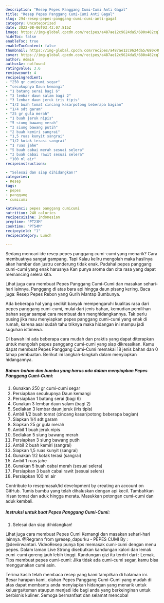 ```yaml
---
description: "Resep Pepes Panggang Cumi-Cumi Anti Gagal"
title: "Resep Pepes Panggang Cumi-Cumi Anti Gagal"
slug: 294-resep-pepes-panggang-cumi-cumi-anti-gagal
category: Uncategorized
date: 2022-08-06T03:42:07.815Z
image: https://img-global.cpcdn.com/recipes/a487ae12c9624da5/680x482cq70/pepes-panggang-cumi-cumi-foto-resep-utama.jpg
hideToc: false
enableToc: true
enableTocContent: false
thumbnail: https://img-global.cpcdn.com/recipes/a487ae12c9624da5/680x482cq70/pepes-panggang-cumi-cumi-foto-resep-utama.jpg
cover: https://img-global.cpcdn.com/recipes/a487ae12c9624da5/680x482cq70/pepes-panggang-cumi-cumi-foto-resep-utama.jpg
author: Admin
authorAv: notfound
ratingvalue: 3.6
reviewcount: 4
recipeingredient:
- "250 gr cumicumi segar"
- "secukupnya Daun kemangi"
- "1 batang serai bagi 6"
- "3 lembar daun salam bagi 2"
- "3 lembar daun jeruk iris tipis"
- "1/2 buah tomat cincang kasarpotong beberapa bagian"
- "1/4 sdt garam"
- "25 gr gula merah"
- "1 buah jeruk nipis"
- "5 siung bawang merah"
- "3 siung bawang putih"
- "2 buah kemiri sangrai"
- "1,5 ruas kunyit sangrai"
- "1/2 kotak terasi sangrai"
- "1 ruas jahe"
- "5 buah cabai merah sesuai selera"
- "3 buah cabai rawit sesuai selera"
- "100 ml air"
recipeinstructions:

- "Selesai dan siap dihidangkan!"
categories:
- Resep
tags:
- pepes
- panggang
- cumicumi

katakunci: pepes panggang cumicumi 
nutrition: 240 calories
recipecuisine: Indonesian
preptime: "PT23M"
cooktime: "PT54M"
recipeyield: "1"
recipecategory: Lunch

---
```



Sedang mencari ide resep pepes panggang cumi-cumi yang menarik? Cara membuatnya sangat gampang. Tapi Kalau keliru mengolah maka hasilnya akan hambar dan justru cenderung tidak enak. Padahal pepes panggang cumi-cumi yang enak harusnya Kan punya aroma dan cita rasa yang dapat memancing selera kita.


Lihat juga cara membuat Pepes Panggang Cumi-Cumi dan masakan sehari-hari lainnya. Panggang di atas bara api hingga daun pisang kering. Baca juga: Resep Pepes Rebon yang Gurih Mantap Bumbunya.

Ada beberapa hal yang sedikit banyak mempengaruhi kualitas rasa dari pepes panggang cumi-cumi, mulai dari jenis bahan, kemudian pemilihan bahan segar sampai cara membuat dan menghidangkannya. Tak perlu pusing jika mau menyiapkan pepes panggang cumi-cumi yang enak di rumah, karena asal sudah tahu triknya maka hidangan ini mampu jadi suguhan istimewa.


Di bawah ini ada beberapa cara mudah dan praktis yang dapat diterapkan untuk mengolah pepes panggang cumi-cumi yang siap dikreasikan. Kamu dapat membuat Pepes Panggang Cumi-Cumi memakai 18 jenis bahan dan 0 tahap pembuatan. Berikut ini langkah-langkah dalam menyiapkan hidangannya.

<!--inarticleads1-->

##### Bahan-bahan dan bumbu yang harus ada dalam menyiapkan Pepes Panggang Cumi-Cumi:

1. Gunakan 250 gr cumi-cumi segar
1. Persiapkan secukupnya Daun kemangi
1. Persiapkan 1 batang serai (bagi 6)
1. Gunakan 3 lembar daun salam (bagi 2)
1. Sediakan 3 lembar daun jeruk (iris tipis)
1. Ambil 1/2 buah tomat (cincang kasar/potong beberapa bagian)
1. Siapkan 1/4 sdt garam
1. Siapkan 25 gr gula merah
1. Ambil 1 buah jeruk nipis
1. Sediakan 5 siung bawang merah
1. Persiapkan 3 siung bawang putih
1. Ambil 2 buah kemiri (sangrai)
1. Siapkan 1,5 ruas kunyit (sangrai)
1. Gunakan 1/2 kotak terasi (sangrai)
1. Ambil 1 ruas jahe
1. Gunakan 5 buah cabai merah (sesuai selera)
1. Persiapkan 3 buah cabai rawit (sesuai selera)
1. Persiapkan 100 ml air


Contribute to resepmasak/id development by creating an account on GitHub. Tumis bumbu yang telah dihaluskan dengan api kecil. Tambahkan irisan tomat dan aduk hingga merata. Masukkan potongan cumi-cumi dan aduk kembali. 

<!--inarticleads2-->

##### Instruksi untuk buat Pepes Panggang Cumi-Cumi:


1. Selesai dan siap dihidangkan!

Lihat juga cara membuat Pepes Cumi Kemangi dan masakan sehari-hari lainnya. @Regrann from @resep_dapurku - PEPES CUMI By : @deviirwantari. VideoResep punya tips memasak cumi-cumi dengan menu pepes. Dalam laman Live Strong disebutkan kandungan kalori dan lemak cumi-cumi goreng jauh lebih tinggi. Kandungan gizi itu terdiri dari : Lemak. Tips membuat pepes cumi-cumi: Jika tidak ada cumi-cumi segar, kamu bisa menggunakan cumi asin. 

Terima kasih telah membaca resep yang kami tampilkan di halaman ini. Besar harapan kami, olahan Pepes Panggang Cumi-Cumi yang mudah di atas dapat membantu anda menyiapkan hidangan yang menarik untuk keluarga/teman ataupun menjadi ide bagi anda yang berkeinginan untuk berbisnis kuliner. Semoga bermanfaat dan selamat mencoba!
